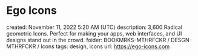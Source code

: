 # Ego Icons

created: November 11, 2022 5:20 AM (UTC)
description: 3,600 Radical geometric Icons. Perfect for making your apps, web interfaces, and UI designs stand out in the crowd.
folder: BOOKMRKS-MTHRFCKR / DESGN-MTHRFCKR / Icons
tags: design, icons
url: https://ego-icons.com